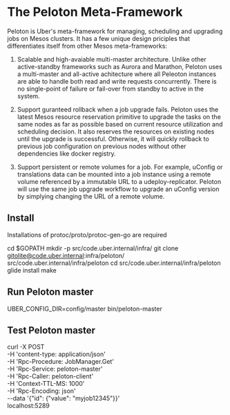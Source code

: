 The Peloton Meta-Framework
===========================


Peloton is Uber's meta-framework for managing, scheduling and
upgrading jobs on Mesos clusters. It has a few unique design priciples
that differentiates itself from other Mesos meta-frameworks:

1. Scalable and high-avaiable multi-master architecture. Unlike other
active-standby frameworks such as Aurora and Marathon, Peloton uses a
multi-master and all-active achitecture where all Peleoton instances
are able to handle both read and write requests concurrently. There is
no single-point of failure or fail-over from standby to active in the
system.

2. Support guranteed rollback when a job upgrade fails. Peloton uses
the latest Mesos resource reservation primitive to upgrade the tasks
on the same nodes as far as possible based on current resource
utilization and scheduling decision. It also reserves the resources on
existing nodes until the upgrade is successful. Otherwise, it will
quickly rollback to previous job configuration on previous nodes
without other dependencies like docker registry.

3. Support persistent or remote volumes for a job. For example,
uConfig or translations data can be mounted into a job instance using
a remote volume referenced by a immutable URL to a
udeploy-replicator. Peloton will use the same job upgrade workflow to
upgrade an uConfig version by simplying changing the URL of a remote
volume.


## Install
Installations of protoc/proto/protoc-gen-go are required

cd $GOPATH
mkdir -p src/code.uber.internal/infra/
git clone gitolite@code.uber.internal:infra/peloton/ src/code.uber.internal/infra/peloton
cd src/code.uber.internal/infra/peloton
glide install
make

## Run Peloton master

UBER_CONFIG_DIR=config/master bin/peloton-master


## Test Peloton master

curl -X POST  \
     -H 'content-type: application/json'  \
     -H 'Rpc-Procedure: JobManager.Get'   \
     -H 'Rpc-Service: peloton-master'     \
     -H 'Rpc-Caller: peloton-client'      \
     -H 'Context-TTL-MS: 1000'            \
     -H 'Rpc-Encoding: json'              \
     --data '{"id": {"value": "myjob12345"}}' 	\
    localhost:5289
